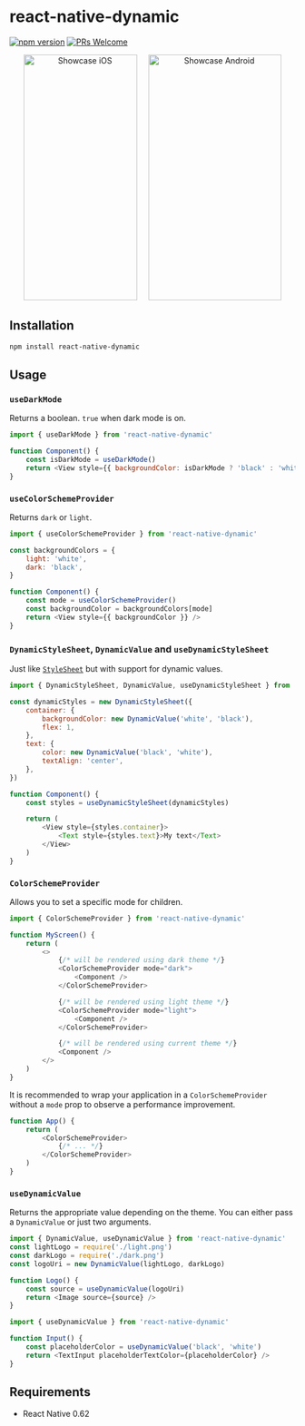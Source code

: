 # react-native-dynamic

[![npm version](https://img.shields.io/npm/v/react-native-dynamic.svg)](https://www.npmjs.com/package/react-native-dynamic)
[![PRs Welcome](https://img.shields.io/badge/PRs-welcome-brightgreen.svg)](http://makeapullrequest.com)

<p align="center"><img src="https://raw.githubusercontent.com/codemotionapps/react-native-dynamic/master/showcase.ios.gif" alt="Showcase iOS" width="200" height="433">&nbsp;&nbsp;&nbsp;&nbsp;&nbsp;<img src="https://raw.githubusercontent.com/codemotionapps/react-native-dynamic/master/showcase.android.gif" alt="Showcase Android" width="234" height="433"></p>

## Installation

```sh
npm install react-native-dynamic
```

## Usage

### `useDarkMode`

Returns a boolean. `true` when dark mode is on.

```javascript
import { useDarkMode } from 'react-native-dynamic'

function Component() {
	const isDarkMode = useDarkMode()
	return <View style={{ backgroundColor: isDarkMode ? 'black' : 'white' }} />
}
```

### `useColorSchemeProvider`

Returns `dark` or `light`.

```javascript
import { useColorSchemeProvider } from 'react-native-dynamic'

const backgroundColors = {
	light: 'white',
	dark: 'black',
}

function Component() {
	const mode = useColorSchemeProvider()
	const backgroundColor = backgroundColors[mode]
	return <View style={{ backgroundColor }} />
}
```

### `DynamicStyleSheet`, `DynamicValue` and `useDynamicStyleSheet`

Just like [`StyleSheet`](https://reactnative.dev/docs/stylesheet) but with support for dynamic values.

```javascript
import { DynamicStyleSheet, DynamicValue, useDynamicStyleSheet } from 'react-native-dynamic'

const dynamicStyles = new DynamicStyleSheet({
	container: {
		backgroundColor: new DynamicValue('white', 'black'),
		flex: 1,
	},
	text: {
		color: new DynamicValue('black', 'white'),
		textAlign: 'center',
	},
})

function Component() {
	const styles = useDynamicStyleSheet(dynamicStyles)

	return (
		<View style={styles.container}>
			<Text style={styles.text}>My text</Text>
		</View>
	)
}
```

### `ColorSchemeProvider`

Allows you to set a specific mode for children.

```javascript
import { ColorSchemeProvider } from 'react-native-dynamic'

function MyScreen() {
	return (
		<>
			{/* will be rendered using dark theme */}
			<ColorSchemeProvider mode="dark">
				<Component />
			</ColorSchemeProvider>

			{/* will be rendered using light theme */}
			<ColorSchemeProvider mode="light">
				<Component />
			</ColorSchemeProvider>

			{/* will be rendered using current theme */}
			<Component />
		</>
	)
}
```

It is recommended to wrap your application in a `ColorSchemeProvider` without a `mode` prop to observe a performance improvement.

```javascript
function App() {
	return (
		<ColorSchemeProvider>
			{/* ... */}
		</ColorSchemeProvider>
	)
}
```

### `useDynamicValue`

Returns the appropriate value depending on the theme. You can either pass a `DynamicValue` or just two arguments.

```javascript
import { DynamicValue, useDynamicValue } from 'react-native-dynamic'
const lightLogo = require('./light.png')
const darkLogo = require('./dark.png')
const logoUri = new DynamicValue(lightLogo, darkLogo)

function Logo() {
	const source = useDynamicValue(logoUri)
	return <Image source={source} />
}
```

```javascript
import { useDynamicValue } from 'react-native-dynamic'

function Input() {
	const placeholderColor = useDynamicValue('black', 'white')
	return <TextInput placeholderTextColor={placeholderColor} />
}
```

## Requirements

- React Native 0.62
